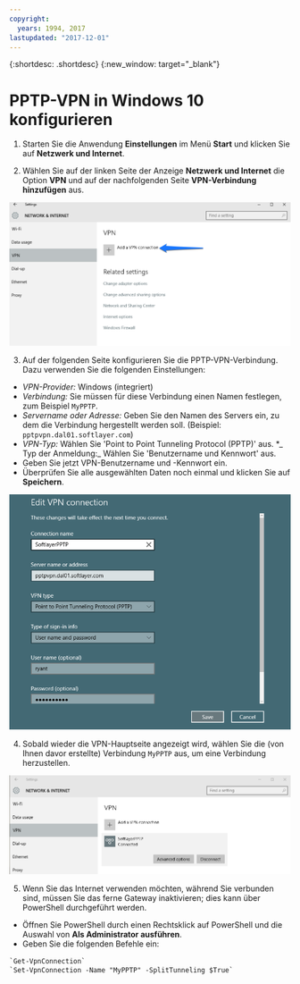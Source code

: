 ```yaml
---
copyright:
  years: 1994, 2017
lastupdated: "2017-12-01"
---
```


{:shortdesc: .shortdesc}
{:new_window: target="_blank"}

# PPTP-VPN in Windows 10 konfigurieren

1. Starten Sie die Anwendung **Einstellungen** im Menü **Start** und klicken Sie auf **Netzwerk und Internet**.

2. Wählen Sie auf der linken Seite der Anzeige **Netzwerk und Internet** die Option **VPN** und auf der nachfolgenden Seite **VPN-Verbindung hinzufügen** aus.

![VPN-Verbindung hinzufügen](images/vpn1.png)

3. Auf der folgenden Seite konfigurieren Sie die PPTP-VPN-Verbindung. Dazu verwenden Sie die folgenden Einstellungen:

 * _VPN-Provider:_ Windows (integriert)
 * _Verbindung:_ Sie müssen für diese Verbindung einen Namen festlegen, zum Beispiel `MyPPTP`.
 * _Servername oder Adresse:_ Geben Sie den Namen des Servers ein, zu dem die Verbindung hergestellt werden soll. (Beispiel: `pptpvpn.dal01.softlayer.com`)
 * _VPN-Typ:_ Wählen Sie 'Point to Point Tunneling Protocol (PPTP)' aus.
 *_ Typ der Anmeldung:_ Wählen Sie 'Benutzername und Kennwort' aus.
  * Geben Sie jetzt VPN-Benutzername und -Kennwort ein.
  * Überprüfen Sie alle ausgewählten Daten noch einmal und klicken Sie auf **Speichern**.

![VPN-Einstellungen](images/vpn2.png)

4. Sobald wieder die VPN-Hauptseite angezeigt wird, wählen Sie die (von Ihnen davor erstellte) Verbindung `MyPPTP` aus, um eine Verbindung herzustellen.

![SoftLayer-PPTP](images/vpn3.png)

5. Wenn Sie das Internet verwenden möchten, während Sie verbunden sind, müssen Sie das ferne Gateway inaktivieren; dies kann über PowerShell durchgeführt werden.

 * Öffnen Sie PowerShell durch einen Rechtsklick auf PowerShell und die Auswahl von **Als Administrator ausführen**.
 * Geben Sie die folgenden Befehle ein:
 ```
`Get-VpnConnection`
`Set-VpnConnection -Name "MyPPTP" -SplitTunneling $True`
```

